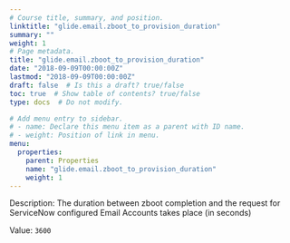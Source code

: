 ```yaml
---
# Course title, summary, and position.
linktitle: "glide.email.zboot_to_provision_duration"
summary: ""
weight: 1
# Page metadata.
title: "glide.email.zboot_to_provision_duration"
date: "2018-09-09T00:00:00Z"
lastmod: "2018-09-09T00:00:00Z"
draft: false  # Is this a draft? true/false
toc: true  # Show table of contents? true/false
type: docs  # Do not modify.

# Add menu entry to sidebar.
# - name: Declare this menu item as a parent with ID name.
# - weight: Position of link in menu.
menu:
  properties:
    parent: Properties
    name: "glide.email.zboot_to_provision_duration"
    weight: 1
---
```


Description: The duration between zboot completion and the request for ServiceNow configured Email Accounts takes place (in seconds)


Value: `3600`